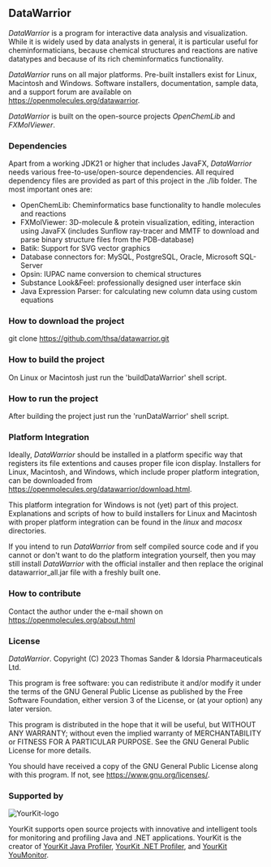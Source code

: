 ## DataWarrior
*DataWarrior* is a program for interactive data analysis and visualization. While it is
widely used by data analysts in general, it is particular useful for cheminformaticians,
because chemical structures and reactions are native datatypes and because of its rich
cheminformatics functionality.

*DataWarrior* runs on all major platforms. Pre-built installers exist for Linux, Macintosh and Windows.
Software installers, documentation, sample data, and a support forum are available on
https://openmolecules.org/datawarrior.

*DataWarrior* is built on the open-source projects *OpenChemLib* and *FXMolViewer*. 

### Dependencies
Apart from a working JDK21 or higher that includes JavaFX, *DataWarrior* needs various free-to-use/open-source
dependencies. All required dependency files are provided as part of this project in the ./lib folder.
The most important ones are:
* OpenChemLib: Cheminformatics base functionality to handle molecules and reactions
* FXMolViewer: 3D-molecule & protein visualization, editing, interaction using JavaFX
  (includes Sunflow ray-tracer and MMTF to download and parse binary structure files from the PDB-database)
* Batik: Support for SVG vector graphics
* Database connectors for: MySQL, PostgreSQL, Oracle, Microsoft SQL-Server
* Opsin: IUPAC name conversion to chemical structures
* Substance Look&Feel: professionally designed user interface skin
* Java Expression Parser: for calculating new column data using custom equations

### How to download the project
git clone https://github.com/thsa/datawarrior.git

### How to build the project
On Linux or Macintosh just run the 'buildDataWarrior' shell script.

### How to run the project
After building the project just run the 'runDataWarrior' shell script.

### Platform Integration
Ideally, *DataWarrior* should be installed in a platform specific way that registers its file
extentions and causes proper file icon display. Installers for Linux, Macintosh, and Windows,
which include proper platform integration, can be downloaded from
https://openmolecules.org/datawarrior/download.html.

This platform integration for Windows is not (yet) part of this project. Explanations and
scripts of how to build installers for Linux and Macintosh with proper platform integration
can be found in the *linux* and *macosx* directories.

If you intend to run *DataWarrior* from self compiled source code and if you cannot or don't
want to do the platform integration yourself, then you may still install *DataWarrior* with the
official installer and then replace the original datawarrior_all.jar file with a freshly
built one.

### How to contribute
Contact the author under the e-mail shown on https://openmolecules.org/about.html


### License
*DataWarrior*. Copyright (C) 2023 Thomas Sander & Idorsia Pharmaceuticals Ltd.

This program is free software: you can redistribute it and/or modify
it under the terms of the GNU General Public License as published by
the Free Software Foundation, either version 3 of the License, or
(at your option) any later version.

This program is distributed in the hope that it will be useful,
but WITHOUT ANY WARRANTY; without even the implied warranty of
MERCHANTABILITY or FITNESS FOR A PARTICULAR PURPOSE.  See the
GNU General Public License for more details.

You should have received a copy of the GNU General Public License
along with this program.  If not, see <https://www.gnu.org/licenses/>.


### Supported by

![YourKit-logo](https://www.yourkit.com/images/yklogo.png)

YourKit supports open source projects with innovative and intelligent tools 
for monitoring and profiling Java and .NET applications.
YourKit is the creator of [YourKit Java Profiler](https://www.yourkit.com/java/profiler/),
[YourKit .NET Profiler](https://www.yourkit.com/dotnet-profiler/),
and [YourKit YouMonitor](https://www.yourkit.com/youmonitor/).
